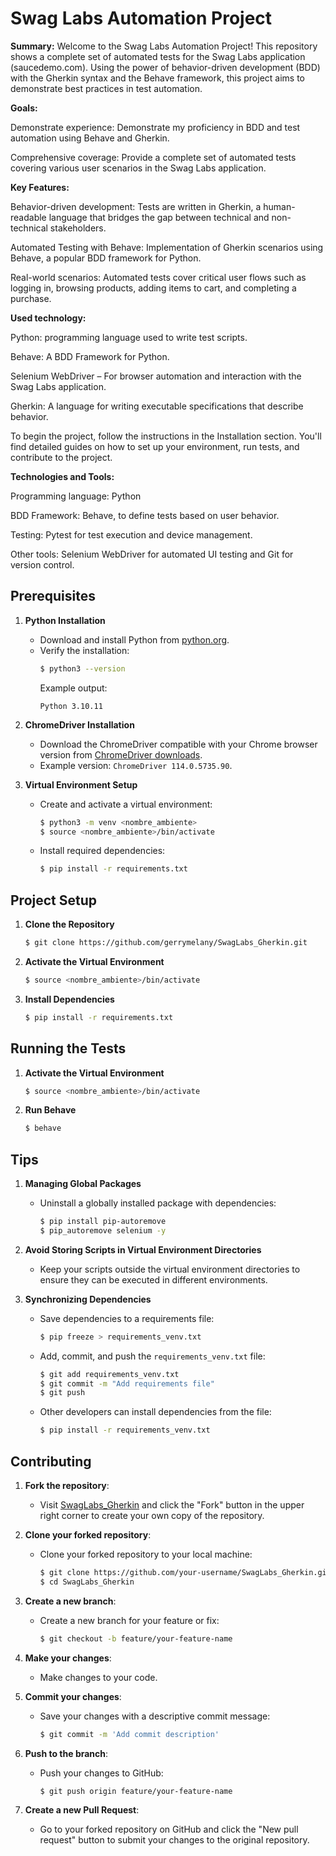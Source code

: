 # Swag Labs Automation Project

**Summary:**
Welcome to the Swag Labs Automation Project! This repository shows a complete set of automated tests for the Swag Labs application (saucedemo.com). Using the power of behavior-driven development (BDD) with the Gherkin syntax and the Behave framework, this project aims to demonstrate best practices in test automation.

**Goals:**

Demonstrate experience: Demonstrate my proficiency in BDD and test automation using Behave and Gherkin.

Comprehensive coverage: Provide a complete set of automated tests covering various user scenarios in the Swag Labs application.

**Key Features:**

Behavior-driven development: Tests are written in Gherkin, a human-readable language that bridges the gap between technical and non-technical stakeholders.

Automated Testing with Behave: Implementation of Gherkin scenarios using Behave, a popular BDD framework for Python.

Real-world scenarios: Automated tests cover critical user flows such as logging in, browsing products, adding items to cart, and completing a purchase.


**Used technology:**

Python: programming language used to write test scripts.

Behave: A BDD Framework for Python.

Selenium WebDriver – For browser automation and interaction with the Swag Labs application.

Gherkin: A language for writing executable specifications that describe behavior.

To begin the project, follow the instructions in the Installation section. You'll find detailed guides on how to set up your environment, run tests, and contribute to the project.


**Technologies and Tools:**

Programming language: Python

BDD Framework: Behave, to define tests based on user behavior.

Testing: Pytest for test execution and device management.

Other tools: Selenium WebDriver for automated UI testing and Git for version control.


## Prerequisites

1. **Python Installation**
   - Download and install Python from [python.org](https://www.python.org/downloads/macos/).
   - Verify the installation:
     ```sh
     $ python3 --version
     ```
     Example output:
     ```
     Python 3.10.11
     ```

2. **ChromeDriver Installation**
   - Download the ChromeDriver compatible with your Chrome browser version from [ChromeDriver downloads](https://chromedriver.chromium.org/downloads).
   - Example version: `ChromeDriver 114.0.5735.90`.

3. **Virtual Environment Setup**
   - Create and activate a virtual environment:
     ```sh
     $ python3 -m venv <nombre_ambiente>
     $ source <nombre_ambiente>/bin/activate
     ```
   - Install required dependencies:
     ```sh
     $ pip install -r requirements.txt
     ```

## Project Setup

1. **Clone the Repository**
   ```sh
   $ git clone https://github.com/gerrymelany/SwagLabs_Gherkin.git
   ```

2. **Activate the Virtual Environment**
   ```sh
   $ source <nombre_ambiente>/bin/activate
   ```

3. **Install Dependencies**
   ```sh
   $ pip install -r requirements.txt
   ```

## Running the Tests

1. **Activate the Virtual Environment**
   ```sh
   $ source <nombre_ambiente>/bin/activate
   ```

2. **Run Behave**
   ```sh
   $ behave
   ```

## Tips

1. **Managing Global Packages**
   - Uninstall a globally installed package with dependencies:
     ```sh
     $ pip install pip-autoremove
     $ pip_autoremove selenium -y
     ```

2. **Avoid Storing Scripts in Virtual Environment Directories**
   - Keep your scripts outside the virtual environment directories to ensure they can be executed in different environments.

3. **Synchronizing Dependencies**
   - Save dependencies to a requirements file:
     ```sh
     $ pip freeze > requirements_venv.txt
     ```
   - Add, commit, and push the `requirements_venv.txt` file:
     ```sh
     $ git add requirements_venv.txt
     $ git commit -m "Add requirements file"
     $ git push
     ```
   - Other developers can install dependencies from the file:
     ```sh
     $ pip install -r requirements_venv.txt
     ```

## Contributing

1. **Fork the repository**:
   - Visit [SwagLabs_Gherkin](https://github.com/gerrymelany/SwagLabs_Gherkin.git) and click the "Fork" button in the upper right corner to create your own copy of the repository.

2. **Clone your forked repository**:
   - Clone your forked repository to your local machine:
     ```sh
     $ git clone https://github.com/your-username/SwagLabs_Gherkin.git
     $ cd SwagLabs_Gherkin
     ```

3. **Create a new branch**:
   - Create a new branch for your feature or fix:
     ```sh
     $ git checkout -b feature/your-feature-name
     ```

4. **Make your changes**:
   - Make changes to your code.

5. **Commit your changes**:
   - Save your changes with a descriptive commit message:
     ```sh
     $ git commit -m 'Add commit description'
     ```

6. **Push to the branch**:
   - Push your changes to GitHub:
     ```sh
     $ git push origin feature/your-feature-name
     ```

7. **Create a new Pull Request**:
   - Go to your forked repository on GitHub and click the "New pull request" button to submit your changes to the original repository.
